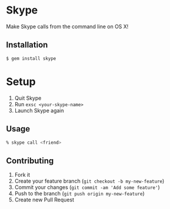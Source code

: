 # Skype

Make Skype calls from the command line on OS X!

## Installation

    $ gem install skype

# Setup

1. Quit Skype
2. Run `exsc <your-skype-name>`
3. Launch Skype again

## Usage

```sh
% skype call <friend>
```

## Contributing

1. Fork it
2. Create your feature branch (`git checkout -b my-new-feature`)
3. Commit your changes (`git commit -am 'Add some feature'`)
4. Push to the branch (`git push origin my-new-feature`)
5. Create new Pull Request
